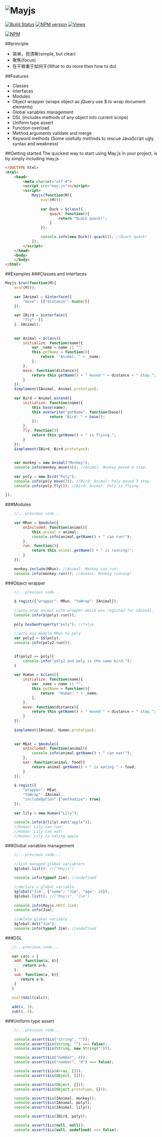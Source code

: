# <img src="static/logo/logo.png?raw=true" alt="Mayjs" />

[![Build Status](http://travis-ci.org/zhongxingdou/mayjs.png)](http://travis-ci.org/zhongxingdou/mayjs)
[![NPM version](https://badge.fury.io/js/mayjs.png)](http://badge.fury.io/js/mayjs)
[![Views](https://sourcegraph.com/api/repos/github.com/zhongxingdou/mayjs/counters/views-24h.png)](https://sourcegraph.com/github.com/zhongxingdou/mayjs)

[![NPM](https://nodei.co/npm/mayjs.png?downloads=true)](https://nodei.co/npm/mayjs/)

##principle
+ 简单，但清晰(simple, but clear)
+ 聚焦(focus)
+ 在干嘛重于如何干(What to do more then how to do)

##Features
+ Classes
+ Interfaces
+ Modules 
+ Object wrapper (wraps object as jQuery use $ to wrap document elements)
+ Global variables management
+ DSL (includes methods of any object into current scope)
+ Uniform type assert
+ Function overload
+ Method arguments validate and merge
+ Keyword methods (Some usefully methods to rescue JavaScript ugly syntax and weakness)

##Getting started
The quickest way to start using May.js in your project, is by simply including may.js

```html
<!DOCTYPE html>
<html>
	<head>
		<meta charset="utf-8">
		<script src="may.js"></script>
		<script>
			Mayjs(function(M){
				eval(M());
				
				var Duck = $class({
					quack: function(){
						return "Quack quack!";
					}
				});
				
				console.info(new Duck().quack()); //Quack quack! 
			});
		</script>
	</head>
	<body>
	</body>
</html>
```

##Examples
###Classes and Interfaces
```javascript
Mayjs.$run(function(M){
    eval(M());
    
    var IAnimal = $interface({
        "move": [{"distance": Number}]
    });
    
    var IBird = $interface({
        "fly": []
    }, IAnimal);
    
    
    var Animal = $class({
        initialize: function(name){
            var _name = name || "";
            this.getName = function(){
                return  "Animal: " + _name;
            };
        },
        move: function(distance){
            return this.getName() + " moved " + distance + " step.";
        }
    });
    $implement(IAnimal, Animal.prototype);
    
    var Bird = Animal.extend({
        initialize: function(name){
            this.base(name);
            this.overwrite("getName", function(base){
                    return "Bird: " + base();
            });
        },
        fly: function(){
            return this.getName() + " is flying.";
        }
    });
    $implement(IBird, Bird.prototype);
    
    
    var monkey = new Animal("Monkey");
    console.info(monkey.move(4)); //Animal: Monkey moved 4 step. 
    
    var poly = new Bird("Poly");
    console.info(poly.move(3)); //Bird: Animal: Poly moved 3 step.
    console.info(poly.fly()); //Bird: Animal: Poly is flying.
    
});

```

###Modules
```javascript
    //...previous code...
    
    var MRun = $module({
        onIncluded: function(animal){
            this.animal = animal;
            console.info(animal.getName() + " can run!");
        },
        run: function(){
            return this.animal.getName() + " is running!";
        }
    });
    
    monkey.include(MRun); //Animal: Monkey can run! 
    console.info(monkey.run()); //Animal: Monkey running! 
```

###Object wrapper
```javascript
    //...previous code...
   
    $.regist({"wrapper": MRun, "toWrap": IAnimal});
  
    //auto wrap animal with wrapper which was registed for IAnimal.
    console.info($(poly).run());
    
    poly.hasOwnProperty("poly"); //false
    
    //auto mix module MRun to poly 
    var poly2 = $$(poly);
    console.info(poly2.run());

    
    if(poly2 == poly){
        console.info("poly2 and poly is the same bird.");
    }
  
    var Human = $class({
        initialize: function(name){
            var _name = name || "";
            this.getName = function(){
                return  "Human: " + _name;
            };
        },
        move: function(distance){
            return this.getName() + " moved " + distance + " step.";
        }
    });
    
    $implement(IAnimal, Human.prototype);
    
    
    var MEat = $module({
        onIncluded: function(animal){
            console.info(animal.getName() + " can eat!");
        },
        eat: function(animal, food){
            return animal.getName() + " is eating " + food;
        }
    });
    
    $.regist({
    	"wrapper": MEat, 
    	"toWrap": IAnimal, 
    	"includeOption":{"methodize": true}
    });
       
    var lily = new Human("Lily");
    
    console.info($(lily).eat("apple"));
    //Human: Lily can run!
    //Human: Lily can eat!
    //Human: Lily is eating apple
```
###Global variables management
```javascript
    //...previous code...
    
    //list managed global variablers
    $global.list(); //["Mayjs"]
  
    console.info(typeof Jim); //undefined
    
    //declare a global variable
    $global("Jim", {"name": "Jim", "age": 18});
    $global.list(); //["Mayjs", "Jim"]
    
    console.info(Mayjs.HOST.Jim);
    console.info(Jim);
    
    //delete global variable
    $global.del("Jim");
    console.info(typeof Jim); //undefined
```
###DSL
```javascript
   //...previous code...
   
   var calc = {
   	add: function(a, b){
   	    return a+b;
   	},
   	sub: function(a, b){
   	   return a-b;
   	}
   }
   
   eval($dsl(calc));
   
   add(4, 3);
   sub(6, 3);
```

###Uniform type assert
```javascript
    //...previous code...
    
    console.assert($is("string", ""));
    console.assert($is(String, "") === false);
    console.assert($is(String, new String("")));

    console.assert($is("number", 8));
    console.assert($is("number", "8") === false);

    console.assert($is(Array, []));
    console.assert($is(Object, []));

    console.assert($is(Object, {}));
    console.assert($is(Object.prototype, {}));

    console.assert($is(IAnimal, monkey));
    console.assert($is(IAnimal, poly));
    console.assert($is(IAnimal, lily));

    console.assert($is(IBird, poly));

    console.assert($is(null, null));
    console.assert($is(null, undefined) === false);
```

